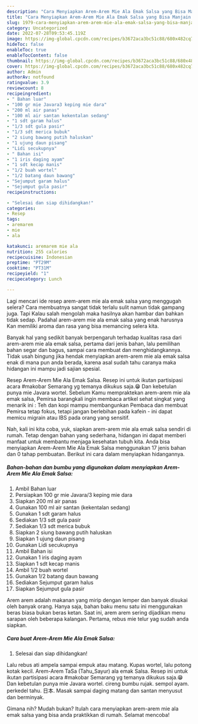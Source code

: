 ```yaml
---
description: "Cara Menyiapkan Arem-Arem Mie Ala Emak Salsa yang Bisa Manjain Lidah, Buat Buka Puasa Enak"
title: "Cara Menyiapkan Arem-Arem Mie Ala Emak Salsa yang Bisa Manjain Lidah, Buat Buka Puasa Enak"
slug: 1979-cara-menyiapkan-arem-arem-mie-ala-emak-salsa-yang-bisa-manjain-lidah-buat-buka-puasa-enak
category: Uncategorized
date: 2022-07-28T09:53:45.119Z
image: https://img-global.cpcdn.com/recipes/b3672aca3bc51c88/680x482cq70/arem-arem-mie-ala-emak-salsa-foto-resep-utama.jpg
hideToc: false
enableToc: true
enableTocContent: false
thumbnail: https://img-global.cpcdn.com/recipes/b3672aca3bc51c88/680x482cq70/arem-arem-mie-ala-emak-salsa-foto-resep-utama.jpg
cover: https://img-global.cpcdn.com/recipes/b3672aca3bc51c88/680x482cq70/arem-arem-mie-ala-emak-salsa-foto-resep-utama.jpg
author: Admin
authorAv: notfound
ratingvalue: 3.9
reviewcount: 8
recipeingredient:
- " Bahan luar"
- "100 gr mie Javara3 keping mie dara"
- "200 ml air panas"
- "100 ml air santan kekentalan sedang"
- "1 sdt garam halus"
- "1/3 sdt gula pasir"
- "1/3 sdt merica bubuk"
- "2 siung bawang putih haluskan"
- "1 ujung daun pisang"
- "Lidi secukupnya"
- " Bahan isi"
- "1 iris daging ayam"
- "1 sdt kecap manis"
- "1/2 buah wortel"
- "1/2 batang daun bawang"
- "Sejumput garam halus"
- "Sejumput gula pasir"
recipeinstructions:

- "Selesai dan siap dihidangkan!"
categories:
- Resep
tags:
- aremarem
- mie
- ala

katakunci: aremarem mie ala 
nutrition: 255 calories
recipecuisine: Indonesian
preptime: "PT29M"
cooktime: "PT31M"
recipeyield: "1"
recipecategory: Lunch

---
```



Lagi mencari ide resep arem-arem mie ala emak salsa yang menggugah selera? Cara membuatnya sangat tidak terlalu sulit namun tidak gampang juga. Tapi Kalau salah mengolah maka hasilnya akan hambar dan bahkan tidak sedap. Padahal arem-arem mie ala emak salsa yang enak harusnya Kan memiliki aroma dan rasa yang bisa memancing selera kita.


Banyak hal yang sedikit banyak berpengaruh terhadap kualitas rasa dari arem-arem mie ala emak salsa, pertama dari jenis bahan, lalu pemilihan bahan segar dan bagus, sampai cara membuat dan menghidangkannya. Tidak usah bingung jika hendak menyiapkan arem-arem mie ala emak salsa enak di mana pun anda berada, karena asal sudah tahu caranya maka hidangan ini mampu jadi sajian spesial.

Resep Arem-Arem Mie Ala Emak Salsa. Resep ini untuk ikutan partisipasi acara #makobar Semarang yg temanya dikukus saja.😁 Dan kebetulan punya mie Javara wortel. Sebelum Kamu mempraktekan arem-arem mie ala emak salsa, Pemirsa barangkali ingin membaca artikel sehat singkat yang menarik ini : Teh dan kopi mampu membangunkan Pembaca dan membuat Pemirsa tetap fokus, tetapi jangan berlebihan pada kafein - ini dapat memicu migrain atau IBS pada orang yang sensitif.


Nah, kali ini kita coba, yuk, siapkan arem-arem mie ala emak salsa sendiri di rumah. Tetap dengan bahan yang sederhana, hidangan ini dapat memberi manfaat untuk membantu menjaga kesehatan tubuh kita. Anda bisa menyiapkan Arem-Arem Mie Ala Emak Salsa menggunakan 17 jenis bahan dan 0 tahap pembuatan. Berikut ini cara dalam menyiapkan hidangannya.

<!--inarticleads1-->

##### Bahan-bahan dan bumbu yang digunakan dalam menyiapkan Arem-Arem Mie Ala Emak Salsa:

1. Ambil  Bahan luar
1. Persiapkan 100 gr mie Javara/3 keping mie dara
1. Siapkan 200 ml air panas
1. Gunakan 100 ml air santan (kekentalan sedang)
1. Gunakan 1 sdt garam halus
1. Sediakan 1/3 sdt gula pasir
1. Sediakan 1/3 sdt merica bubuk
1. Siapkan 2 siung bawang putih haluskan
1. Siapkan 1 ujung daun pisang
1. Gunakan Lidi secukupnya
1. Ambil  Bahan isi
1. Gunakan 1 iris daging ayam
1. Siapkan 1 sdt kecap manis
1. Ambil 1/2 buah wortel
1. Gunakan 1/2 batang daun bawang
1. Sediakan Sejumput garam halus
1. Siapkan Sejumput gula pasir


Arem arem adalah makanan yang mirip dengan lemper dan banyak disukai oleh banyak orang. Hanya saja, bahan baku menu satu ini menggunakan beras biasa bukan beras ketan. Saat ini, arem arem sering dijadikan menu sarapan oleh beberapa kalangan. Pertama, rebus mie telur yag sudah anda siapkan. 

<!--inarticleads2-->

##### Cara buat Arem-Arem Mie Ala Emak Salsa:


1. Selesai dan siap dihidangkan!

Lalu rebus ati ampela sampai empuk atau matang. Kupas wortel, lalu potong kotak kecil. Arem-Arem TaSa (Tahu_Sayur) ala emak Salsa. Resep ini untuk ikutan partisipasi acara #makobar Semarang yg temanya dikukus saja.😁 Dan kebetulan punya mie Javara wortel. cireng bumbu rujak. sempol ayam. perkedel tahu. 日本. Masak sampai daging matang dan santan menyusut dan berminyak. 

Gimana nih? Mudah bukan? Itulah cara menyiapkan arem-arem mie ala emak salsa yang bisa anda praktikkan di rumah. Selamat mencoba!
